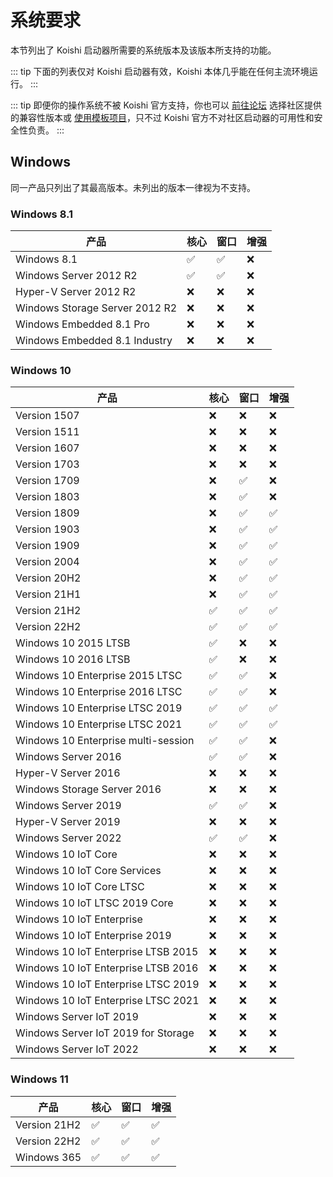# 系统要求

本节列出了 Koishi 启动器所需要的系统版本及该版本所支持的功能。

::: tip
下面的列表仅对 Koishi 启动器有效，Koishi 本体几乎能在任何主流环境运行。
:::

::: tip
即便你的操作系统不被 Koishi 官方支持，你也可以 [前往论坛](https://k.ilharp.cc) 选择社区提供的兼容性版本或 [使用模板项目](../starter/boilerplate.md)，只不过 Koishi 官方不对社区启动器的可用性和安全性负责。
:::

## Windows

同一产品只列出了其最高版本。未列出的版本一律视为不支持。

### Windows 8.1

| 产品                             | 核心                   | 窗口                   | 增强  |
| ------------------------------ | -------------------- | -------------------- | --- |
| Windows 8.1                    | :white_check_mark: | :white_check_mark: | :x: |
| Windows Server 2012 R2         | :white_check_mark: | :white_check_mark: | :x: |
| Hyper-V Server 2012 R2         | :x:                  | :x:                  | :x: |
| Windows Storage Server 2012 R2 | :x:                  | :x:                  | :x: |
| Windows Embedded 8.1 Pro       | :x:                  | :x:                  | :x: |
| Windows Embedded 8.1 Industry  | :x:                  | :x:                  | :x: |

### Windows 10

| 产品                                  | 核心                   | 窗口                   | 增强                   |
| ----------------------------------- | -------------------- | -------------------- | -------------------- |
| Version 1507                        | :x:                  | :x:                  | :x:                  |
| Version 1511                        | :x:                  | :x:                  | :x:                  |
| Version 1607                        | :x:                  | :x:                  | :x:                  |
| Version 1703                        | :x:                  | :x:                  | :x:                  |
| Version 1709                        | :x:                  | :white_check_mark: | :x:                  |
| Version 1803                        | :x:                  | :white_check_mark: | :x:                  |
| Version 1809                        | :x:                  | :white_check_mark: | :white_check_mark: |
| Version 1903                        | :x:                  | :white_check_mark: | :white_check_mark: |
| Version 1909                        | :x:                  | :white_check_mark: | :white_check_mark: |
| Version 2004                        | :x:                  | :white_check_mark: | :white_check_mark: |
| Version 20H2                        | :x:                  | :white_check_mark: | :white_check_mark: |
| Version 21H1                        | :x:                  | :white_check_mark: | :white_check_mark: |
| Version 21H2                        | :white_check_mark: | :white_check_mark: | :white_check_mark: |
| Version 22H2                        | :white_check_mark: | :white_check_mark: | :white_check_mark: |
| Windows 10 2015 LTSB                | :white_check_mark: | :x:                  | :x:                  |
| Windows 10 2016 LTSB                | :white_check_mark: | :x:                  | :x:                  |
| Windows 10 Enterprise 2015 LTSC     | :white_check_mark: | :white_check_mark: | :x:                  |
| Windows 10 Enterprise 2016 LTSC     | :white_check_mark: | :white_check_mark: | :x:                  |
| Windows 10 Enterprise LTSC 2019     | :white_check_mark: | :white_check_mark: | :white_check_mark: |
| Windows 10 Enterprise LTSC 2021     | :white_check_mark: | :white_check_mark: | :white_check_mark: |
| Windows 10 Enterprise multi-session | :white_check_mark: | :white_check_mark: | :x:                  |
| Windows Server 2016                 | :white_check_mark: | :white_check_mark: | :x:                  |
| Hyper-V Server 2016                 | :x:                  | :x:                  | :x:                  |
| Windows Storage Server 2016         | :x:                  | :x:                  | :x:                  |
| Windows Server 2019                 | :white_check_mark: | :white_check_mark: | :x:                  |
| Hyper-V Server 2019                 | :x:                  | :x:                  | :x:                  |
| Windows Server 2022                 | :white_check_mark: | :white_check_mark: | :x:                  |
| Windows 10 IoT Core                 | :x:                  | :x:                  | :x:                  |
| Windows 10 IoT Core Services        | :x:                  | :x:                  | :x:                  |
| Windows 10 IoT Core LTSC            | :x:                  | :x:                  | :x:                  |
| Windows 10 IoT LTSC 2019 Core       | :x:                  | :x:                  | :x:                  |
| Windows 10 IoT Enterprise           | :x:                  | :x:                  | :x:                  |
| Windows 10 IoT Enterprise 2019      | :x:                  | :x:                  | :x:                  |
| Windows 10 IoT Enterprise LTSB 2015 | :x:                  | :x:                  | :x:                  |
| Windows 10 IoT Enterprise LTSB 2016 | :x:                  | :x:                  | :x:                  |
| Windows 10 IoT Enterprise LTSC 2019 | :x:                  | :x:                  | :x:                  |
| Windows 10 IoT Enterprise LTSC 2021 | :x:                  | :x:                  | :x:                  |
| Windows Server IoT 2019             | :x:                  | :x:                  | :x:                  |
| Windows Server IoT 2019 for Storage | :x:                  | :x:                  | :x:                  |
| Windows Server IoT 2022             | :x:                  | :x:                  | :x:                  |

### Windows 11

| 产品           | 核心                   | 窗口                   | 增强                   |
| ------------ | -------------------- | -------------------- | -------------------- |
| Version 21H2 | :white_check_mark: | :white_check_mark: | :white_check_mark: |
| Version 22H2 | :white_check_mark: | :white_check_mark: | :white_check_mark: |
| Windows 365  | :white_check_mark: | :white_check_mark: | :white_check_mark: |
